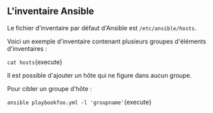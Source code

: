 ## L'inventaire Ansible

Le fichier d'inventaire par défaut d'Ansible est `/etc/ansible/hosts`.

Voici un exemple d'inventaire contenant plusieurs groupes d'éléments d'inventaires :

`cat hosts`{execute}

Il est possible d'ajouter un hôte qui ne figure dans aucun groupe.

Pour cibler un groupe d'hôte :

`ansible playbookfoo.yml -l 'groupname'`{execute}
